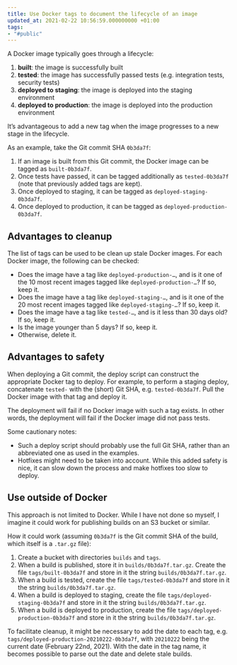 ```yaml
---
title: Use Docker tags to document the lifecycle of an image
updated_at: 2021-02-22 10:56:59.000000000 +01:00
tags:
- "#public"
---
```



A Docker image typically goes through a lifecycle:

1. **built**: the image is successfully built
2. **tested**: the image has successfully passed tests (e.g. integration tests, security tests)
3. **deployed to staging**: the image is deployed into the staging environment
4. **deployed to production**: the image is deployed into the production environment

It’s advantageous to add a new tag when the image progresses to a new stage in the lifecycle.

As an example, take the Git commit SHA  `0b3da7f`:
1. If an image is built from this Git commit, the Docker image can be tagged as `built-0b3da7f`.
2. Once tests have passed, it can be tagged additionally as `tested-0b3da7f` (note that previously added tags are kept).
3. Once deployed to staging, it can be tagged as `deployed-staging-0b3da7f`.
4. Once deployed to production, it can be tagged as `deployed-production-0b3da7f`.

## Advantages to cleanup
The list of tags can be used to be clean up stale Docker images. For each Docker image, the following can be checked:

* Does the image have a tag like `deployed-production-…`, and is it one of the 10 most recent images tagged like `deployed-production-…`? If so, keep it.
* Does the image have a tag like `deployed-staging-…`, and is it one of the 20 most recent images tagged like `deployed-staging-…`? If so, keep it.
* Does the image have a tag like `tested-…`, and is it less than 30 days old? If so, keep it.
* Is the image younger than 5 days? If so, keep it.
* Otherwise, delete it.

## Advantages to safety
When deploying a Git commit, the deploy script can construct the appropriate Docker tag to deploy. For example, to perform a staging deploy, concatenate `tested-` with the (short) Git SHA, e.g. `tested-0b3da7f`. Pull the Docker image with that tag and deploy it.

The deployment will fail if no Docker image with such a tag exists. In other words, the deployment will fail if the Docker image did not pass tests.

Some cautionary notes:

* Such a deploy script should probably use the full Git SHA, rather than an abbreviated one as used in the examples.
* Hotfixes might need to be taken into account. While this added safety is nice, it can slow down the process and make hotfixes too slow to deploy.

## Use outside of Docker
This approach is not limited to Docker. While I have not done so myself, I imagine it could work for publishing builds on an S3 bucket or similar.

How it could work (assuming `0b3da7f` is the Git commit SHA of the build, which itself is a `.tar.gz` file):

1. Create a bucket with directories `builds` and `tags`.
2. When a build is published, store it in `builds/0b3da7f.tar.gz`. Create the file `tags/built-0b3da7f` and store in it the string `builds/0b3da7f.tar.gz`.
3. When a build is tested, create the file `tags/tested-0b3da7f` and store in it the string `builds/0b3da7f.tar.gz`.
4. When a build is deployed to staging, create the file `tags/deployed-staging-0b3da7f` and store in it the string `builds/0b3da7f.tar.gz`.
5. When a build is deployed to production, create the file `tags/deployed-production-0b3da7f` and store in it the string `builds/0b3da7f.tar.gz`.

To facilitate cleanup, it might be necessary to add the date to each tag, e.g. `tags/deployed-production-20210222-0b3da7f`, with `20210222` being the current date (February 22nd, 2021). With the date in the tag name, it becomes possible to parse out the date and delete stale builds.